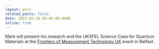 ```yaml
---
layout: post
related_posts: false
date: 2023-05-20 09:00:00-0400
inline: true
---
```


Mark will present his research and the UKXFEL Science Case for Quantum Materials at the [Frontiers of Measurement Technology UK](https://www.eventbrite.co.uk/e/uk-xfel-townhall-meeting-at-queens-university-belfast-tickets-620810239137) event in Belfast.
